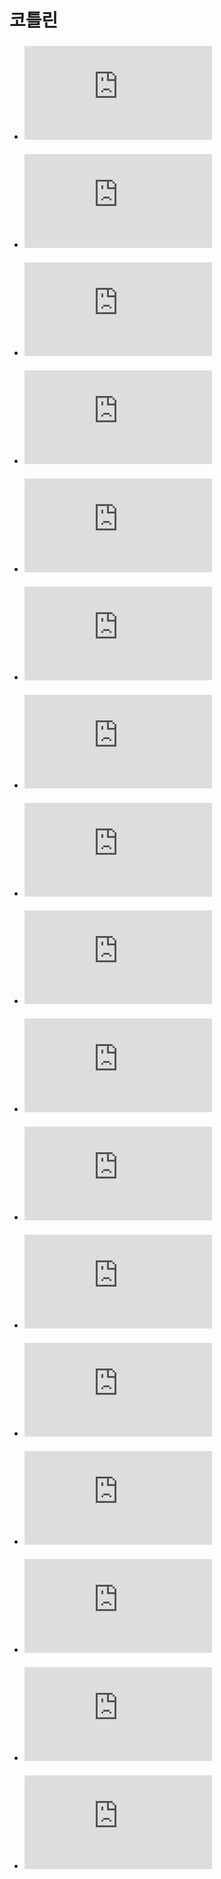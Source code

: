# 코틀린 

- ### ![Basic](https://github.com/banziha104/KotlinBasic/blob/master/markdown/Kotlin.md)

- ### ![Type](https://github.com/banziha104/KotlinBasic/blob/master/markdown/KotlinTypeSystem.md)

- ### ![Class](https://github.com/banziha104/KotlinBasic/blob/master/markdown/Class.md)

- ### ![Function](https://github.com/banziha104/KotlinBasic/blob/master/markdown/Function.md)

- ### ![Collection](https://github.com/banziha104/KotlinBasic/blob/master/markdown/Collection.md)

- ### ![Expression](https://github.com/banziha104/KotlinBasic/blob/master/markdown/ReturnJumpThisExpression.md)

- ### ![Properties & Field](https://github.com/banziha104/KotlinBasic/blob/master/markdown/PropertiesAndField.md)

- ### ![Operator Overload](https://github.com/banziha104/KotlinBasic/blob/master/markdown/OperatorOverload.md)

- ### ![Null](https://github.com/banziha104/KotlinBasic/blob/master/markdown/Null.md)

- ### ![Casting](https://github.com/banziha104/KotlinBasic/blob/master/markdown/Type.md)

- ### ![Lambda](https://github.com/banziha104/KotlinBasic/blob/master/markdown/Lambda.md)

- ### ![Difference With Java](https://github.com/banziha104/KotlinBasic/blob/master/markdown/KotlinDiffrence.md)

- ### ![Basic](https://github.com/banziha104/KotlinBasic/blob/master/markdown/Basic.md)

- ### ![Basic](https://github.com/banziha104/KotlinBasic/blob/master/markdown/Basic.md)

- ### ![Basic](https://github.com/banziha104/KotlinBasic/blob/master/markdown/Basic.md)

- ### ![Basic](https://github.com/banziha104/KotlinBasic/blob/master/markdown/Basic.md)

- ### ![Basic](https://github.com/banziha104/KotlinBasic/blob/master/markdown/Basic.md)

